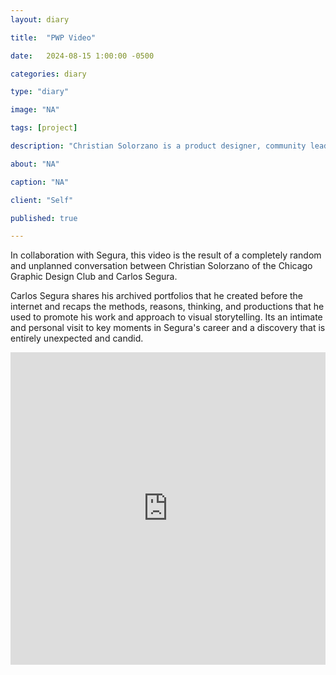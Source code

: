 ```yaml
---
layout: diary

title:  "PWP Video"

date:   2024-08-15 1:00:00 -0500

categories: diary

type: "diary"

image: "NA"

tags: [project]

description: "Christian Solorzano is a product designer, community leader, educator, and podcast host."

about: "NA"

caption: "NA"

client: "Self"

published: true

---
```

In collaboration with Segura, this video is the result of a completely random and unplanned conversation between 
Christian Solorzano of the Chicago Graphic Design Club and Carlos Segura.

Carlos Segura shares his archived portfolios that he created before the internet and recaps the methods, reasons, thinking, and productions that he used to promote his work and approach to visual storytelling. Its an intimate and personal visit to key moments in Segura's career and a discovery that is entirely unexpected and candid.

<iframe width="100%" height="500" src="https://www.youtube.com/embed/CXqrlVkLPUA?si=G0HIHf_NvNv6FjP8" title="YouTube 
video player" frameborder="0" allow="accelerometer; autoplay; clipboard-write; encrypted-media; gyroscope; picture-in-picture; web-share" referrerpolicy="strict-origin-when-cross-origin" allowfullscreen></iframe>

